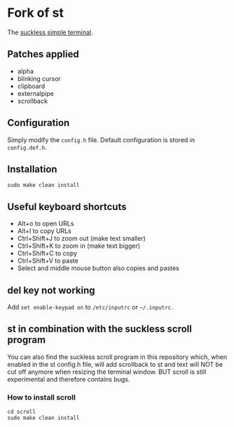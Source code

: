 # Fork of st

The [suckless simple terminal](https://st.suckless.org/). 

## Patches applied

+ alpha
+ blinking cursor
+ clipboard 
+ externalpipe
+ scrollback 

## Configuration

Simply modify the `config.h` file. 
Default configuration is stored in `config.def.h`.

## Installation

```
sudo make clean install
```

## Useful keyboard shortcuts

+ Alt+o to open URLs
+ Alt+l to copy URLs
+ Ctrl+Shift+J to zoom out (make text smaller)
+ Ctrl+Shift+K to zoom in (make text bigger)
+ Ctrl+Shift+C to copy
+ Ctrl+Shift+V to paste
+ Select and middle mouse button also copies and pastes

## del key not working
Add `set enable-keypad on` to `/etc/inputrc` or `~/.inputrc`.

## st in combination with the suckless scroll program

You can also find the suckless scroll program in this repository which,
when enabled in the st config.h file, will add scrollback to st and text 
will NOT be cut off anymore when resizing the terminal window. BUT scroll 
is still experimental and therefore contains bugs.

### How to install scroll

```
cd scroll
sudo make clean install
```
